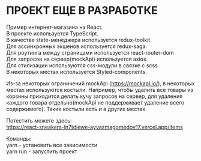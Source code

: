 # ПРОЕКТ ЕЩЕ В РАЗРАБОТКЕ 
  
  
Пример интернет-магазина на React.  
В проекте используется TypeScript.  
В качестве state-менеджера используется redux-toolkit.  
Для ассинхронных экшенов используется redux-saga.  
Для роутинга между страницами используется react-router-dom  
Для запросов на сервер(mockApi) используется axios.  
Для стилизации используются css-модули в связке с scss.  
В некоторых местах используется Styled-components.   

  
Из-за некоторых ограничений mockApi (https://mockapi.io/), в некоторых местах используются костыли. Например, чтобы удалить все товары из корзины приходится делать кучу запросов на сервер, для удаления каждого товара отдельно(mockApi не поддерживает удаление всего содержимого). Такие костыли есть и в других местах.  
  
    
Потестить можете здесь:  
https://react-sneakers-ln7tdiewe-ayvazmagomedov17.vercel.app/items
  
    
      
Команды:  
yarn - установить все зависимости  
yarn run - запустить проект




